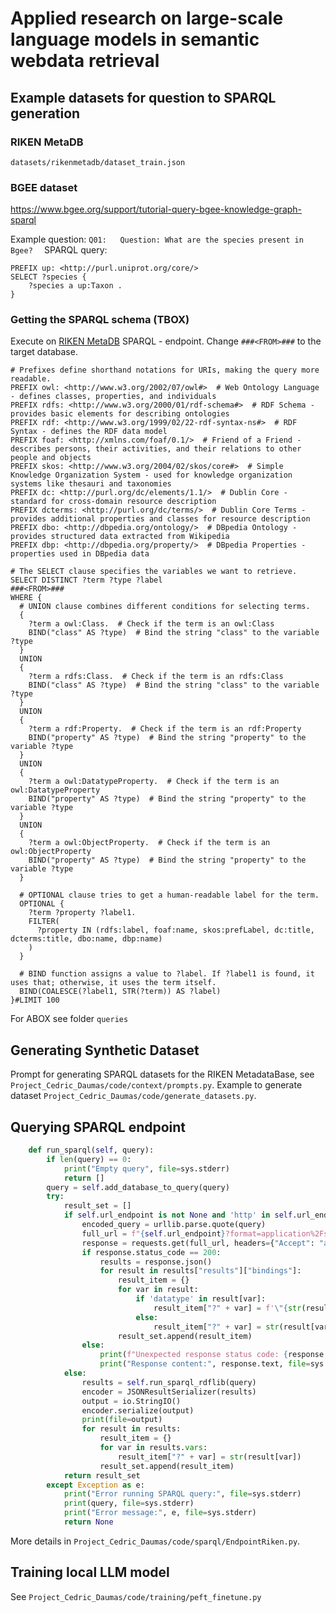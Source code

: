 # Applied research on large-scale language models in semantic webdata retrieval



## Example datasets for question to SPARQL generation

### RIKEN MetaDB
`datasets/rikenmetadb/dataset_train.json`

### BGEE dataset 

https://www.bgee.org/support/tutorial-query-bgee-knowledge-graph-sparql  

Example question:
`Q01:   Question: What are the species present in Bgee? 
`
SPARQL query:
```
PREFIX up: <http://purl.uniprot.org/core/>
SELECT ?species {
	?species a up:Taxon .
}
```


### Getting the SPARQL schema (TBOX)

Execute on [RIKEN MetaDB](https://metadb.riken.jp/metadb/sparql) SPARQL - endpoint. Change  `###<FROM>###` to the target database.
```
# Prefixes define shorthand notations for URIs, making the query more readable.
PREFIX owl: <http://www.w3.org/2002/07/owl#>  # Web Ontology Language - defines classes, properties, and individuals
PREFIX rdfs: <http://www.w3.org/2000/01/rdf-schema#>  # RDF Schema - provides basic elements for describing ontologies
PREFIX rdf: <http://www.w3.org/1999/02/22-rdf-syntax-ns#>  # RDF Syntax - defines the RDF data model
PREFIX foaf: <http://xmlns.com/foaf/0.1/>  # Friend of a Friend - describes persons, their activities, and their relations to other people and objects
PREFIX skos: <http://www.w3.org/2004/02/skos/core#>  # Simple Knowledge Organization System - used for knowledge organization systems like thesauri and taxonomies
PREFIX dc: <http://purl.org/dc/elements/1.1/>  # Dublin Core - standard for cross-domain resource description
PREFIX dcterms: <http://purl.org/dc/terms/>  # Dublin Core Terms - provides additional properties and classes for resource description
PREFIX dbo: <http://dbpedia.org/ontology/>  # DBpedia Ontology - provides structured data extracted from Wikipedia
PREFIX dbp: <http://dbpedia.org/property/>  # DBpedia Properties - properties used in DBpedia data

# The SELECT clause specifies the variables we want to retrieve.
SELECT DISTINCT ?term ?type ?label
###<FROM>###
WHERE {
  # UNION clause combines different conditions for selecting terms.
  {
    ?term a owl:Class.  # Check if the term is an owl:Class
    BIND("class" AS ?type)  # Bind the string "class" to the variable ?type
  }
  UNION
  {
    ?term a rdfs:Class.  # Check if the term is an rdfs:Class
    BIND("class" AS ?type)  # Bind the string "class" to the variable ?type
  }
  UNION
  {
    ?term a rdf:Property.  # Check if the term is an rdf:Property
    BIND("property" AS ?type)  # Bind the string "property" to the variable ?type
  }
  UNION
  {
    ?term a owl:DatatypeProperty.  # Check if the term is an owl:DatatypeProperty
    BIND("property" AS ?type)  # Bind the string "property" to the variable ?type
  }
  UNION
  {
    ?term a owl:ObjectProperty.  # Check if the term is an owl:ObjectProperty
    BIND("property" AS ?type)  # Bind the string "property" to the variable ?type
  }

  # OPTIONAL clause tries to get a human-readable label for the term.
  OPTIONAL {
    ?term ?property ?label1.
    FILTER(
      ?property IN (rdfs:label, foaf:name, skos:prefLabel, dc:title, dcterms:title, dbo:name, dbp:name)
    )
  }

  # BIND function assigns a value to ?label. If ?label1 is found, it uses that; otherwise, it uses the term itself.
  BIND(COALESCE(?label1, STR(?term)) AS ?label)
}#LIMIT 100

```

For ABOX see folder `queries`


## Generating Synthetic Dataset

Prompt for generating SPARQL datasets for the RIKEN MetadataBase, see `Project_Cedric_Daumas/code/context/prompts.py`. Example to generate dataset `Project_Cedric_Daumas/code/generate_datasets.py`.   


## Querying SPARQL endpoint

```python
    def run_sparql(self, query):
        if len(query) == 0:
            print("Empty query", file=sys.stderr)
            return []
        query = self.add_database_to_query(query)
        try:
            result_set = []
            if self.url_endpoint is not None and 'http' in self.url_endpoint:
                encoded_query = urllib.parse.quote(query)
                full_url = f"{self.url_endpoint}?format=application%2Fsparql-results%2Bjson&query={encoded_query}"
                response = requests.get(full_url, headers={"Accept": "application/sparql-results+json"})
                if response.status_code == 200:
                    results = response.json()
                    for result in results["results"]["bindings"]:
                        result_item = {}
                        for var in result:
                            if 'datatype' in result[var]:
                                result_item["?" + var] = f'\"{str(result[var]["value"])}\"^^<{str(result[var]["datatype"])}>'
                            else:
                                result_item["?" + var] = str(result[var]["value"])
                        result_set.append(result_item)
                else:
                    print(f"Unexpected response status code: {response.status_code}", file=sys.stderr)
                    print("Response content:", response.text, file=sys.stderr)
            else:
                results = self.run_sparql_rdflib(query)
                encoder = JSONResultSerializer(results)
                output = io.StringIO()
                encoder.serialize(output)
                print(file=output)
                for result in results:
                    result_item = {}
                    for var in results.vars:
                        result_item["?" + var] = str(result[var])
                    result_set.append(result_item)
            return result_set
        except Exception as e:
            print("Error running SPARQL query:", file=sys.stderr)
            print(query, file=sys.stderr)
            print("Error message:", e, file=sys.stderr)
            return None

```
More details in `Project_Cedric_Daumas/code/sparql/EndpointRiken.py`. 

## Training local LLM model

See `Project_Cedric_Daumas/code/training/peft_finetune.py` 